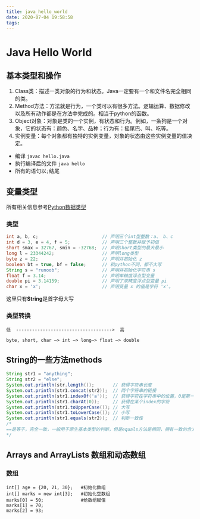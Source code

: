 ```yaml
---
title: java_hello_world
date: 2020-07-04 19:58:58
tags:
---
```

# Java Hello World
## 基本类型和操作
  1. Class类：描述一类对象的行为和状态。Java一定要有一个和文件名完全相同的类。
  2. Method方法：方法就是行为，一个类可以有很多方法。逻辑运算、数据修改以及所有动作都是在方法中完成的。相当于python的函数。
  3. Object对象：对象是类的一个实例，有状态和行为。例如，一条狗是一个对象，它的状态有：颜色、名字、品种；行为有：摇尾巴、叫、吃等。
  4. 实例变量：每个对象都有独特的实例变量，对象的状态由这些实例变量的值决定。
  * 编译				`javac hello.java`
  * 执行编译后的文件	`java hello`
  * 所有的语句以`;`结尾
## 变量类型
所有相关信息参考[Python数据类型](https://www.runoob.com/java/java-basic-datatypes.html)
### 类型
```java
int a, b, c;         				// 声明三个int型整数：a、 b、c
int d = 3, e = 4, f = 5; 			// 声明三个整数并赋予初值
short smax = 32767, smin = -32768;	// 声明short类型的最大最小
long l = 23344242;					// 声明long类型
byte z = 22;         				// 声明并初始化 z
boolean bt = true, bf = false;		// 和python不同，都不大写
String s = "runoob";  				// 声明并初始化字符串 s
float f = 3.14;						// 声明单精度浮点型变量
double pi = 3.14159; 				// 声明了双精度浮点型变量 pi
char x = 'x';        				// 声明变量 x 的值是字符 'x'。
```
这里只有**String**是首字母大写

### 类型转换
```
低  ------------------------------------>  高

byte, short, char —> int —> long—> float —> double
```

## String的一些方法methods

```java
String str1 = "anything";
String str2 = "else";
System.out.println(str.length());		// 获得字符串长度
System.out.println(str1.concat(str2));	// 两个字符串的链接
System.out.println(str1.indexOf('a'));	// 获得字符在字符串中的位置，0是第一位
System.out.println(str1.charAt(0));		// 获得在某个index的字符
System.out.println(str1.toUpperCase());	// 大写
System.out.println(str1.toLowerCase());	// 小写
System.out.println(str1.equals(str2)); 	// 判断一致性
/*
==是等于，完全一致，一般用于原生基本类型的判断，但是equals方法是相同，拥有一致的含义，可以用于任意对象和引用性类型比如String
*/
```
## Arrays and ArrayLists 数组和动态数组
### 数组
```
int[] age = {20, 21, 30};	#初始化数组
int[] marks = new int[3]; 	#初始化空数组
marks[0] = 50;				#给数组赋值	
marks[1] = 70;
marks[2] = 93;
```


